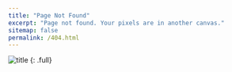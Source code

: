 ```yaml
---
title: "Page Not Found"
excerpt: "Page not found. Your pixels are in another canvas."
sitemap: false
permalink: /404.html
---
```


![title](https://image.shutterstock.com/image-vector/404-error-icon-vector-symbol-260nw-1545236357.jpg)
{: .full}